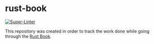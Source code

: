 # rust-book

[![Super-Linter](https://github.com/arghpy/rust-book/actions/workflows/manage_pull_requests.yaml/badge.svg)](https://github.com/marketplace/actions/super-linter)

This repository was created in order to track the work done while going through the [Rust Book](https://doc.rust-lang.org/book/).
